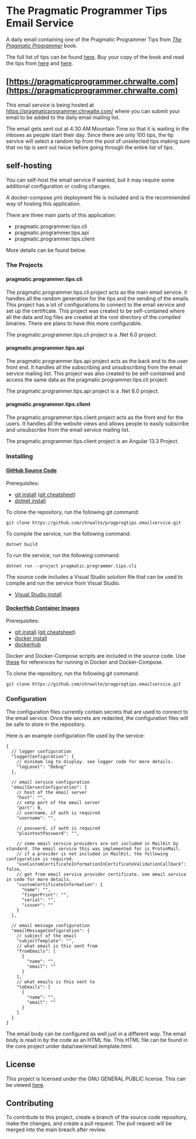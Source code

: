 # The Pragmatic Programmer Tips Email Service

A daily email containing one of the Pragmatic Programmer Tips from [_The Pragmatic Programmer_](https://pragprog.com/titles/tpp20/the-pragmatic-programmer-20th-anniversary-edition/) book.

The full list of tips can be found [here](https://www.pragprog.com/tips/).
Buy your copy of the book and read the tips from [here](https://www.amazon.com/Pragmatic-Programmer-journey-mastery-Anniversary/dp/0135957052/ref=sr_1_1?crid=154XKH7A4LP4C&keywords=The+Pragmatic+Programmer&qid=1650057783&sprefix=the+pragmatic+programmer%2Caps%2C354&sr=8-1) and [here](https://www.informit.com/store/pragmatic-programmer-your-journey-to-mastery-20th-anniversary-9780135957059?ranMID=24808).

## [https://pragmaticprogrammer.chrwalte.com](https://pragmaticprogrammer.chrwalte.com)

This email service is being hosted at <https://pragmaticprogrammer.chrwalte.com/> where you can submit your email to be added to the daily email mailing list.

The email gets sent out at 4:30 AM Mountain Time so that it is waiting in the inboxes as people start their day. Since there are only 100 tips, the tip service will select a random tip from the pool of unselected tips making sure that no tip is sent out twice before going through the entire list of tips.

## self-hosting

You can self-host the email service if wanted, but it may require some additional configuration or coding changes.

A docker-compose.yml deployment file is included and is the recommended way of hosting this application.

There are three main parts of this application:

- pragmatic.programmer.tips.cli
- pragmatic.programmer.tips.api
- pragmatic.programmer.tips.client

More details can be found below.

### The Projects

#### pragmatic.programmer.tips.cli

The pragmatic.programmer.tips.cli project acts as the main email service. it handles all the random generation for the tips and the sending of the emails. This project has a lot of configurations to connect to the email service and set up the certificate. This project was created to be self-contained where all the data and log files are created at the root directory of the compiled binaries. There are plans to have this more configurable.

The pragmatic.programmer.tips.cli project is a .Net 6.0 project.

#### pragmatic.programmer.tips.api

The pragmatic.programmer.tips.api project acts as the back end to the user front end. It handles all the subscribing and unsubscribing from the email service mailing list. This project was also created to be self-contained and access the same data as the pragmatic.programmer.tips.cli project.

The pragmatic.programmer.tips.api project is a .Net 6.0 project.

#### pragmatic.programmer.tips.client

The pragmatic.programmer.tips.client project acts as the front end for the users. It handles all the website views and allows people to easily subscribe and unsubscribe from the email service mailing list.

The pragmatic.programmer.tips.client project is an Angular 13.3 Project.

### Installing

#### [GitHub Source Code](https://github.com/chrwalte/pragprogtips.emailservice)

Prerequisites:

- [git install](https://git-scm.com/) ([git cheatsheet](https://education.github.com/git-cheat-sheet-education.pdf))
- [dotnet install](https://dotnet.microsoft.com/en-us/)

To clone the repository, run the following git command:

```shell
git clone https://github.com/chrwalte/pragprogtips.emailservice.git
```

To compile the service, run the following command:

```shell
dotnet build
```

To run the service, run the following command:

```shell
dotnet run --project pragmatic.programmer.tips.cli
```

The source code includes a Visual Studio solution file that can be used to compile and run the service from Visual Studio.

- [Visual Studio install](https://visualstudio.microsoft.com/)

#### [DockerHub Container Images](https://hub.docker.com/)

Prerequisites:

- [git install](https://git-scm.com/) ([git cheatsheet](https://education.github.com/git-cheat-sheet-education.pdf))
- [docker install](https://docs.docker.com/get-started/)
- [dockerhub](https://hub.docker.com)

Docker and Docker-Compose scripts are included in the source code. Use [these](https://github.com/ChrWalte/pragprogtips.emailservice/tree/main/scripts) for references for running in Docker and Docker-Compose.

To clone the repository, run the following git command:

```shell
git clone https://github.com/chrwalte/pragprogtips.emailservice.git
```

### Configuration

The configuration files currently contain secrets that are used to connect to the email service.
Once the secrets are redacted, the configuration files will be safe to store in the repository.

Here is an example configuration file used by the service:

```jsonc
{
  // logger configuration
  "loggerConfiguration": {
    // minimum log to display. see logger code for more details.
    "logLevel": "Debug"
  },

  // email service configuration
  "emailServerConfiguration": {
    // host of the email server
    "host": "",
    // smtp port of the email server
    "port": 0,
    // username, if auth is required
    "username": "",

    // password, if auth is required
    "plaintextPassword": "",

    // some email service providers are not included in MailKit by standard. the email service this was implemented for is ProtonMail.
    // if a provider is not included in MailKit, the following configuration is required.
    "useCustomCertificateInformationInCertificateValidationCallback": false,
    // get from email service provider certificate. see email service in code for more details.
    "customCertificateInformation": {
      "name": "",
      "fingerPrint": "",
      "serial": "",
      "issuer": ""
    }
  },

  // email message configuration
  "emailMessageConfiguration": {
    // subject of the email
    "subjectTemplate": "",
    // what email is this sent from
    "fromEmails": [
      {
        "name": "",
        "email": ""
      }
    ],
    // what emails is this sent to
    "toEmails": [
      {
        "name": "",
        "email": ""
      }
    ]
  }
}
```

The email body can be configured as well just in a different way.
The email body is read in by the code as an HTML file.
This HTML file can be found in the core project under data/raw/email.template.html.

## License

This project is licensed under the GNU GENERAL PUBLIC license.
This can be viewed [here](https://www.gnu.org/licenses/gpl-3.0.en.html).

## Contributing

To contribute to this project, create a branch of the source code repository, make the changes, and create a pull request. The pull request will be merged into the main breach after review.
